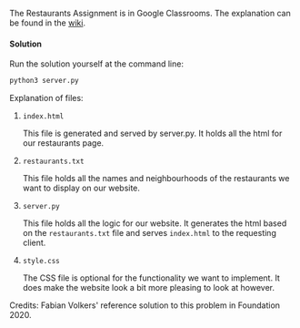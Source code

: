 The Restaurants Assignment is in Google Classrooms. The explanation can be found in the [wiki](../../../../wiki/Restaurants-Textfile).

#### Solution 

Run the solution yourself at the command line: 

```bash
python3 server.py
```

Explanation of files: 

1. `index.html`
   
    This file is generated and served by server.py. It holds all the html for our restaurants page.

1. `restaurants.txt`

    This file holds all the names and neighbourhoods of the restaurants we want to display on our website.

1. `server.py`

    This file holds all the logic for our website. It generates the html based on the `restaurants.txt` file and serves `index.html` to the requesting client.

1. `style.css`
   
   The CSS file is optional for the functionality we want to implement. It does make the website look a bit more pleasing to look at however.

Credits: Fabian Volkers' reference solution to this problem in Foundation 2020. 


